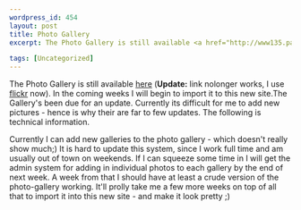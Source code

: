 ```yaml
--- 
wordpress_id: 454
layout: post
title: Photo Gallery
excerpt: The Photo Gallery is still available <a href="http://www135.pair.com/dash/dd/pictures.php3">here</a>.  In the coming weeks I will begin to import it to this new site.

tags: [Uncategorized]
---
```


The Photo Gallery is still available <a href="http://www135.pair.com/dash/dd/pictures.php3">here</a> (**Update:** link nolonger works, I use [flickr](http://flickr.com/) now).  In the coming weeks I will begin to import it to this new site.<!--more-->The Gallery's been due for an update.  Currently its difficult for me to add new pictures - hence is why their are far to few updates.  The following is technical information.
<p>
Currently I can add new galleries to the photo gallery - which doesn't really show much;)  It is hard to update this system, since I work full time and am usually out of town on weekends.  If I can squeeze some time in I will get the admin system for adding in individual photos to each gallery by the end of next week.  A week from that I should have at least a crude version of the photo-gallery working.  It'll prolly take me a few more weeks on top of all that to import it into this new site - and make it look pretty ;)
</p>
